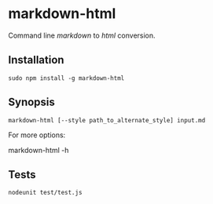 # markdown-html
Command line *markdown* to *html* conversion. 

## Installation
	sudo npm install -g markdown-html

## Synopsis
	markdown-html [--style path_to_alternate_style] input.md

For more options:

  markdown-html -h

## Tests
	nodeunit test/test.js
